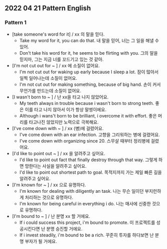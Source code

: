 ## 2022 04 21 Pattern English

### Pattern 1
- [take someone's word for it] / xx 의 말을 믿다.
  - Take my word for it, you can do that. 내 말을 믿어, 너는 그 일을 해낼 수 있어.
  - Don't take his word for it, he seems to be flirting with you. 그의 말을 믿지마, 그는 지금 너를 꼬드기고 있는 것 같아.
- [I'm not cut out for ~ ] / xx 에 소질이 없어요.
  - I'm not cut out for waking up early because I sleep a lot. 잠이 많아서 일찍 일어나는데 소질이 없어요.
  - I'm not cut out for making something, because of big hand. 손이 커서 무언가를 만드는데 소질이 없어요.
- [I wasn't born to ~ ] / 난 xx을 타고 나지 않았어요.
  - My teeth always in trouble because i wasn't born to strong teeth. 좋은 이를 타고 나지 않아서 이가 항상 말썽이에요.
  - Although i wans't born to be brilliant, i overcome it with effort. 좋은 머리를 타고나진 않았지만 노력으로 극복해요.
- [I've come down with ~ ] / xx (병)에 걸렸어요.
  - I've come down with an ear infection. 고향을 그리워하는 병에 걸렸어요.
  - I've come down with organizing since 20. 스무살 때부터 정리병에 걸렸어요.
- [I'd like to point out ~ ] / xx 을 알려주고 싶어요.
  - I'd like to point out fact that finally destroy through that way. 그렇게 하면 망한다는 사실을 알려주고 싶어요.
  - I'd like to point out shortest path to goal. 목적지까지 가는 제일 빠른 길을 알려주고 싶어요.
- [I'm known for ~ ] / xx 으로 유명하다.
  - I'm known for dealing with diligently an task. 나는 무슨 일이던 부지런하게 처리하는 것으로 유명하다.
  - I'm known for being careful in everything i do. 나는 매사에 신중한 것으로 유명하다.
- [I'm bound to ~ ] / 난 분명 xx 할 거에요.
  - If i could success this project, i'm bound to promote. 이 프로젝트를 성공시킨다면 난 분명 승진할 거에요.
  - If i invest steadily, i'm bound to be a rich. 꾸준히 투자를 하다보면 난 분명 부자가 될 거에요.

